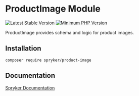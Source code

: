 # ProductImage Module
[![Latest Stable Version](https://poser.pugx.org/spryker/product-image/v/stable.svg)](https://packagist.org/packages/spryker/product-image)
[![Minimum PHP Version](https://img.shields.io/badge/php-%3E%3D%207.4-8892BF.svg)](https://php.net/)

ProductImage provides schema and logic for product images.

## Installation

```
composer require spryker/product-image
```

## Documentation

[Spryker Documentation](https://docs.spryker.com)
